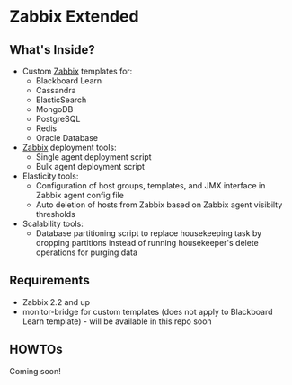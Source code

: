 Zabbix Extended
=================================

## What's Inside?
* Custom [Zabbix](http://www.zabbix.com/) templates for:
  * Blackboard Learn
  * Cassandra
  * ElasticSearch
  * MongoDB
  * PostgreSQL
  * Redis
  * Oracle Database
* [Zabbix](http://www.zabbix.com/) deployment tools:
  * Single agent deployment script
  * Bulk agent deployment script
* Elasticity tools:
  * Configuration of host groups, templates, and JMX interface in Zabbix agent config file
  * Auto deletion of hosts from Zabbix based on Zabbix agent visibilty thresholds
* Scalability tools:
  * Database partitioning script to replace housekeeping task by dropping partitions instead of running housekeeper's delete operations for purging data

## Requirements
* Zabbix 2.2 and up
* monitor-bridge for custom templates (does not apply to Blackboard Learn template) - will be available in this repo soon

## HOWTOs
Coming soon!
